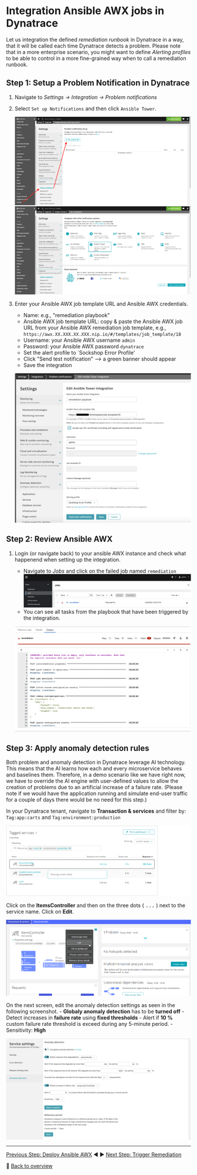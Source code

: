 # Integration Ansible AWX jobs in Dynatrace

Let us integration the defined _remediation runbook_ in Dynatrace in a way, that it will be called each time Dynatrace detects a problem. Please note that in a more enterprise scenario, you might want to define _Alerting profiles_ to be able to control in a more fine-grained way when to call a remediation runbook.

## Step 1: Setup a Problem Notification in Dynatrace

1. Navigate to _Settings -> Integration -> Problem notifications_
1. Select `Set up Notifications` and then click `Ansible Tower`.

    ![notifications](../assets/setup-notifications.png)
    ![integration](../assets/ansible-integration.png)

1. Enter your Ansible AWX job template URL and Ansible AWX credentials.
    - Name: e.g., "remediation playbook"
    - Ansible AWX job template URL: copy & paste the Ansible AWX job URL from your Ansible AWX remediation job template, e.g., `https://awx.XX.XXX.XX.XXX.nip.io/#/templates/job_template/18`
    - Username: your Ansible AWX username `admin`
    - Password: your Ansible AWX password `dynatrace`
    - Set the alert profile to `Sockshop Error Profile'
    - Click "Send test notification" --> a green banner should appear
    - Save the integration

    ![integration successful](../assets/ansible-integration-successful.png)

## Step 2: Review Ansible AWX

1. Login (or navigate back) to your ansible AWX instance and check what happenend when setting up the integration.
    - Navigate to _Jobs_ and click on the failed job named `remediation`
    ![ansible-failed-job](../assets/ansible-failed-job.png)
    - You can see all tasks from the playbook that have been triggered by the integration.

    ![integration run](../assets/ansible-integration-test.png)

## Step 3: Apply anomaly detection rules

Both problem and anomaly detection in Dynatrace leverage AI technology. This means that the AI learns how each and every microservice behaves and baselines them. Therefore, in a demo scenario like we have right now, we have to override the AI engine with user-defined values to allow the creation of problems due to an artificial increase of a failure rate. (Please note if we would have the application running and simulate end-user traffic for a couple of days there would be no need for this step.)

In your Dynatrace tenant, navigate to **Transaction & services** and filter by: `Tag:app:carts` and `Tag:environment:production` 

![services](../assets/dynatrace-services.png)

Click on the **ItemsController** and then on the three dots ( <kbd>...</kbd> ) next to the service name. Click on **Edit**. 


![service-edit](../assets/dynatrace-service-edit.png)

On the next screen, edit the anomaly detection settings as seen in the following screenshot.
    - **Globaly anomaly detection** has to be **turned off**
    - Detect increases in **failure rate** using **fixed thresholds**
    - Alert if **10 %** custom failure rate threshold is exceed during any 5-minute period.
    - Sensitivity: **High**

![anomaly detection](../assets/anomaly-detection.png)

---

[Previous Step: Deploy Ansible AWX](../01_Deploy_Ansible_AWX) :arrow_backward: :arrow_forward: [Next Step: Trigger Remediation](../03_Trigger_Remediation)

:arrow_up_small: [Back to overview](../)
